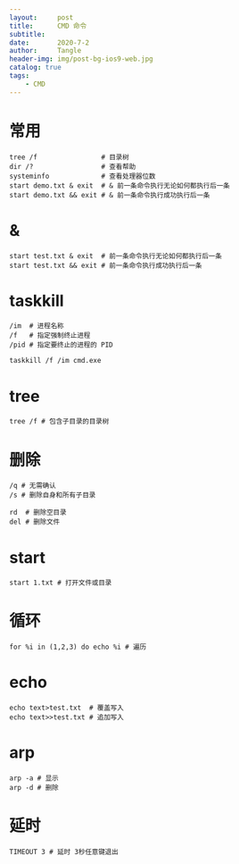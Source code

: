 ```yaml
---
layout:     post
title:      CMD 命令
subtitle:   
date:       2020-7-2
author:     Tangle
header-img: img/post-bg-ios9-web.jpg
catalog: true
tags:
    - CMD
---
```


# 常用

```
tree /f                # 目录树
dir /?                 # 查看帮助
systeminfo             # 查看处理器位数
start demo.txt & exit  # & 前一条命令执行无论如何都执行后一条
start demo.txt && exit # & 前一条命令执行成功执行后一条
```

# &

```
start test.txt & exit  # 前一条命令执行无论如何都执行后一条
start test.txt && exit # 前一条命令执行成功执行后一条
```

# taskkill

```
/im  # 进程名称
/f   # 指定强制终止进程
/pid # 指定要终止的进程的 PID
```

```shell
taskkill /f /im cmd.exe
```

# tree

```
tree /f # 包含子目录的目录树
```

# 删除

```
/q # 无需确认
/s # 删除自身和所有子目录
```

```
rd  # 删除空目录
del # 删除文件
```

# start

```
start 1.txt # 打开文件或目录
```

# 循环

```
for %i in (1,2,3) do echo %i # 遍历
```

# echo

```
echo text>test.txt  # 覆盖写入
echo text>>test.txt # 追加写入
```

# arp

```
arp -a # 显示
arp -d # 删除
```

# 延时

```
TIMEOUT 3 # 延时 3秒任意键退出
```
